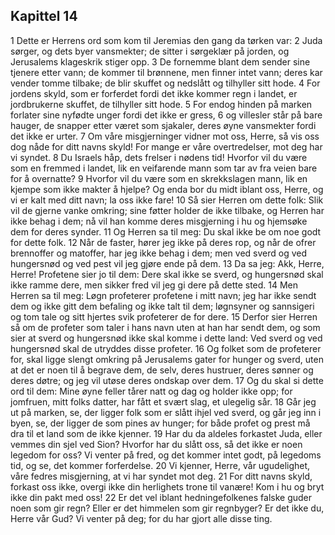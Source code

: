 ## Kapittel 14

1 Dette er Herrens ord som kom til Jeremias den gang da tørken var:
2 Juda sørger, og dets byer vansmekter; de sitter i sørgeklær på jorden, og Jerusalems klageskrik stiger opp.
3 De fornemme blant dem sender sine tjenere etter vann; de kommer til brønnene, men finner intet vann; deres kar vender tomme tilbake; de blir skuffet og nedslått og tilhyller sitt hode.
4 For jordens skyld, som er forferdet fordi det ikke kommer regn i landet, er jordbrukerne skuffet, de tilhyller sitt hode.
5 For endog hinden på marken forlater sine nyfødte unger fordi det ikke er gress,
6 og villesler står på bare hauger, de snapper etter været som sjakaler, deres øyne vansmekter fordi det ikke er urter.
7 Om våre misgjerninger vidner mot oss, Herre, så vis oss dog nåde for ditt navns skyld! For mange er våre overtredelser, mot deg har vi syndet.
8 Du Israels håp, dets frelser i nødens tid! Hvorfor vil du være som en fremmed i landet, lik en veifarende mann som tar av fra veien bare for å overnatte?
9 Hvorfor vil du være som en skrekkslagen mann, lik en kjempe som ikke makter å hjelpe? Og enda bor du midt iblant oss, Herre, og vi er kalt med ditt navn; la oss ikke fare!
10 Så sier Herren om dette folk: Slik vil de gjerne vanke omkring; sine føtter holder de ikke tilbake, og Herren har ikke behag i dem; nå vil han komme deres misgjerning i hu og hjemsøke dem for deres synder.
11 Og Herren sa til meg: Du skal ikke be om noe godt for dette folk.
12 Når de faster, hører jeg ikke på deres rop, og når de ofrer brennoffer og matoffer, har jeg ikke behag i dem; men ved sverd og ved hungersnød og ved pest vil jeg gjøre ende på dem.
13 Da sa jeg: Akk, Herre, Herre! Profetene sier jo til dem: Dere skal ikke se sverd, og hungersnød skal ikke ramme dere, men sikker fred vil jeg gi dere på dette sted.
14 Men Herren sa til meg: Løgn profeterer profetene i mitt navn; jeg har ikke sendt dem og ikke gitt dem befaling og ikke talt til dem; løgnsyner og sannsigeri og tom tale og sitt hjertes svik profeterer de for dere.
15 Derfor sier Herren så om de profeter som taler i hans navn uten at han har sendt dem, og som sier at sverd og hungersnød ikke skal komme i dette land: Ved sverd og ved hungersnød skal de utryddes disse profeter.
16 Og folket som de profeterer for, skal ligge slengt omkring på Jerusalems gater for hunger og sverd, uten at det er noen til å begrave dem, de selv, deres hustruer, deres sønner og deres døtre; og jeg vil utøse deres ondskap over dem.
17 Og du skal si dette ord til dem: Mine øyne feller tårer natt og dag og holder ikke opp; for jomfruen, mitt folks datter, har fått et svært slag, et ulegelig sår.
18 Går jeg ut på marken, se, der ligger folk som er slått ihjel ved sverd, og går jeg inn i byen, se, der ligger de som pines av hunger; for både profet og prest må dra til et land som de ikke kjenner.
19 Har du da aldeles forkastet Juda, eller vemmes din sjel ved Sion? Hvorfor har du slått oss, så det ikke er noen legedom for oss? Vi venter på fred, og det kommer intet godt, på legedoms tid, og se, det kommer forferdelse.
20 Vi kjenner, Herre, vår ugudelighet, våre fedres misgjerning, at vi har syndet mot deg.
21 For ditt navns skyld, forkast oss ikke, overgi ikke din herlighets trone til vanære! Kom i hu og bryt ikke din pakt med oss!
22 Er det vel iblant hedningefolkenes falske guder noen som gir regn? Eller er det himmelen som gir regnbyger? Er det ikke du, Herre vår Gud? Vi venter på deg; for du har gjort alle disse ting.
